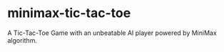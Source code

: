 # minimax-tic-tac-toe
A Tic-Tac-Toe Game with an unbeatable AI player powered by MiniMax algorithm.
